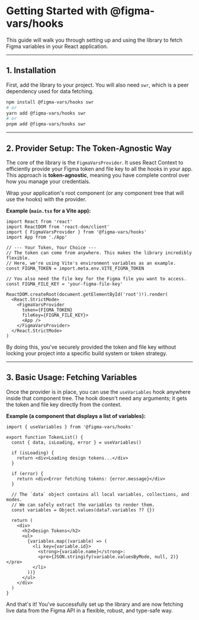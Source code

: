 # Getting Started with @figma-vars/hooks

This guide will walk you through setting up and using the library to fetch Figma variables in your React application.

---

## 1. Installation

First, add the library to your project. You will also need `swr`, which is a peer dependency used for data fetching.

```bash
npm install @figma-vars/hooks swr
# or
yarn add @figma-vars/hooks swr
# or
pnpm add @figma-vars/hooks swr
```

---

## 2. Provider Setup: The Token-Agnostic Way

The core of the library is the `FigmaVarsProvider`. It uses React Context to efficiently provide your Figma token and file key to all the hooks in your app. This approach is **token-agnostic**, meaning you have complete control over how you manage your credentials.

Wrap your application's root component (or any component tree that will use the hooks) with the provider.

**Example (`main.tsx` for a Vite app):**

```tsx
import React from 'react'
import ReactDOM from 'react-dom/client'
import { FigmaVarsProvider } from '@figma-vars/hooks'
import App from './App'

// --- Your Token, Your Choice ---
// The token can come from anywhere. This makes the library incredibly flexible.
// Here, we're using Vite's environment variables as an example.
const FIGMA_TOKEN = import.meta.env.VITE_FIGMA_TOKEN

// You also need the file key for the Figma file you want to access.
const FIGMA_FILE_KEY = 'your-figma-file-key'

ReactDOM.createRoot(document.getElementById('root')!).render(
  <React.StrictMode>
    <FigmaVarsProvider
      token={FIGMA_TOKEN}
      fileKey={FIGMA_FILE_KEY}>
      <App />
    </FigmaVarsProvider>
  </React.StrictMode>
)
```

By doing this, you've securely provided the token and file key without locking your project into a specific build system or token strategy.

---

## 3. Basic Usage: Fetching Variables

Once the provider is in place, you can use the `useVariables` hook anywhere inside that component tree. The hook doesn't need any arguments; it gets the token and file key directly from the context.

**Example (a component that displays a list of variables):**

```tsx
import { useVariables } from '@figma-vars/hooks'

export function TokenList() {
  const { data, isLoading, error } = useVariables()

  if (isLoading) {
    return <div>Loading design tokens...</div>
  }

  if (error) {
    return <div>Error fetching tokens: {error.message}</div>
  }

  // The `data` object contains all local variables, collections, and modes.
  // We can safely extract the variables to render them.
  const variables = Object.values(data?.variables ?? {})

  return (
    <div>
      <h2>Design Tokens</h2>
      <ul>
        {variables.map((variable) => (
          <li key={variable.id}>
            <strong>{variable.name}</strong>:
            <pre>{JSON.stringify(variable.valuesByMode, null, 2)}</pre>
          </li>
        ))}
      </ul>
    </div>
  )
}
```

And that's it! You've successfully set up the library and are now fetching live data from the Figma API in a flexible, robust, and type-safe way.
